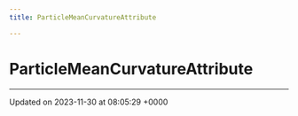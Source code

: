 ```yaml
---
title: ParticleMeanCurvatureAttribute

---
```


# ParticleMeanCurvatureAttribute





-------------------------------

Updated on 2023-11-30 at 08:05:29 +0000